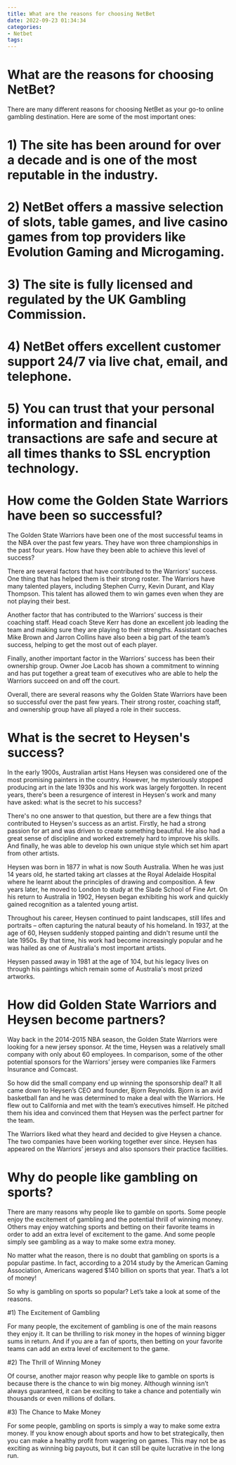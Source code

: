 ```yaml
---
title: What are the reasons for choosing NetBet 
date: 2022-09-23 01:34:34
categories:
- Netbet
tags:
---
```



#  What are the reasons for choosing NetBet? 

There are many different reasons for choosing NetBet as your go-to online gambling destination. Here are some of the most important ones: 

# 1) The site has been around for over a decade and is one of the most reputable in the industry. 

# 2) NetBet offers a massive selection of slots, table games, and live casino games from top providers like Evolution Gaming and Microgaming. 

# 3) The site is fully licensed and regulated by the UK Gambling Commission. 

# 4) NetBet offers excellent customer support 24/7 via live chat, email, and telephone. 

# 5) You can trust that your personal information and financial transactions are safe and secure at all times thanks to SSL encryption technology.

#  How come the Golden State Warriors have been so successful? 

The Golden State Warriors have been one of the most successful teams in the NBA over the past few years. They have won three championships in the past four years. How have they been able to achieve this level of success?

There are several factors that have contributed to the Warriors’ success. One thing that has helped them is their strong roster. The Warriors have many talented players, including Stephen Curry, Kevin Durant, and Klay Thompson. This talent has allowed them to win games even when they are not playing their best.

Another factor that has contributed to the Warriors’ success is their coaching staff. Head coach Steve Kerr has done an excellent job leading the team and making sure they are playing to their strengths. Assistant coaches Mike Brown and Jarron Collins have also been a big part of the team’s success, helping to get the most out of each player.

Finally, another important factor in the Warriors’ success has been their ownership group. Owner Joe Lacob has shown a commitment to winning and has put together a great team of executives who are able to help the Warriors succeed on and off the court.

Overall, there are several reasons why the Golden State Warriors have been so successful over the past few years. Their strong roster, coaching staff, and ownership group have all played a role in their success.

#  What is the secret to Heysen's success? 

In the early 1900s, Australian artist Hans Heysen was considered one of the most promising painters in the country. However, he mysteriously stopped producing art in the late 1930s and his work was largely forgotten. In recent years, there's been a resurgence of interest in Heysen's work and many have asked: what is the secret to his success? 

There's no one answer to that question, but there are a few things that contributed to Heysen's success as an artist. Firstly, he had a strong passion for art and was driven to create something beautiful. He also had a great sense of discipline and worked extremely hard to improve his skills. And finally, he was able to develop his own unique style which set him apart from other artists. 

Heysen was born in 1877 in what is now South Australia. When he was just 14 years old, he started taking art classes at the Royal Adelaide Hospital where he learnt about the principles of drawing and composition. A few years later, he moved to London to study at the Slade School of Fine Art. On his return to Australia in 1902, Heysen began exhibiting his work and quickly gained recognition as a talented young artist. 

Throughout his career, Heysen continued to paint landscapes, still lifes and portraits – often capturing the natural beauty of his homeland. In 1937, at the age of 60, Heysen suddenly stopped painting and didn't resume until the late 1950s. By that time, his work had become increasingly popular and he was hailed as one of Australia's most important artists. 

Heysen passed away in 1981 at the age of 104, but his legacy lives on through his paintings which remain some of Australia's most prized artworks.

#  How did Golden State Warriors and Heysen become partners? 

Way back in the 2014-2015 NBA season, the Golden State Warriors were looking for a new jersey sponsor. At the time, Heysen was a relatively small company with only about 60 employees. In comparison, some of the other potential sponsors for the Warriors’ jersey were companies like Farmers Insurance and Comcast.

So how did the small company end up winning the sponsorship deal? It all came down to Heysen’s CEO and founder, Bjorn Reynolds. Bjorn is an avid basketball fan and he was determined to make a deal with the Warriors. He flew out to California and met with the team’s executives himself. He pitched them his idea and convinced them that Heysen was the perfect partner for the team.

The Warriors liked what they heard and decided to give Heysen a chance. The two companies have been working together ever since. Heysen has appeared on the Warriors’ jerseys and also sponsors their practice facilities.

#  Why do people like gambling on sports?

There are many reasons why people like to gamble on sports. Some people enjoy the excitement of gambling and the potential thrill of winning money. Others may enjoy watching sports and betting on their favorite teams in order to add an extra level of excitement to the game. And some people simply see gambling as a way to make some extra money.

No matter what the reason, there is no doubt that gambling on sports is a popular pastime. In fact, according to a 2014 study by the American Gaming Association, Americans wagered $140 billion on sports that year. That’s a lot of money!

So why is gambling on sports so popular? Let’s take a look at some of the reasons.

#1) The Excitement of Gambling

For many people, the excitement of gambling is one of the main reasons they enjoy it. It can be thrilling to risk money in the hopes of winning bigger sums in return. And if you are a fan of sports, then betting on your favorite teams can add an extra level of excitement to the game.

#2) The Thrill of Winning Money

Of course, another major reason why people like to gamble on sports is because there is the chance to win big money. Although winning isn’t always guaranteed, it can be exciting to take a chance and potentially win thousands or even millions of dollars.

#3) The Chance to Make Money

For some people, gambling on sports is simply a way to make some extra money. If you know enough about sports and how to bet strategically, then you can make a healthy profit from wagering on games. This may not be as exciting as winning big payouts, but it can still be quite lucrative in the long run.